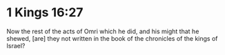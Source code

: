 # 1 Kings 16:27

Now the rest of the acts of Omri which he did, and his might that he shewed, [are] they not written in the book of the chronicles of the kings of Israel?
